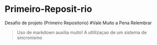 # Primeiro-Reposit-rio
Desafio de projeto (Primeiro Repositorio)
#Vale Muito a Pena Relembrar
> Uso de markdown auxilia muito!
> A ultilizaçao de um sistema de sincronismo

